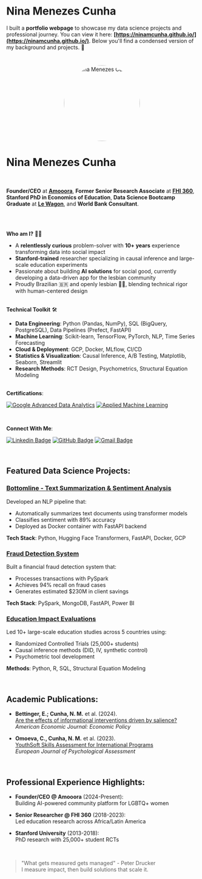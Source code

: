 # **Nina Menezes Cunha**

I built a **portfolio webpage** to showcase my data science projects and professional journey. You can view it here: **[https://ninamcunha.github.io/](https://ninamcunha.github.io/)**. Below you'll find a condensed version of my background and projects. 🌟

#

<p align='center'>
  <img src="images/profile_picture2.jpg" alt="Nina Menezes Cunha" width="200" style="border-radius:50%"/>  
</p>

# Nina Menezes Cunha

<br>

**Founder/CEO** at **[Amooora](https://amooora.com)**, **Former Senior Research Associate** at **[FHI 360](https://www.fhi360.org/)**, **Stanford PhD in Economics of Education**, **Data Science Bootcamp Graduate** at **[Le Wagon](https://www.lewagon.com/data-science-course)**, and **World Bank Consultant**.

<br>
<br>

<strong>Who am I?</strong> 👩‍💻

* A **relentlessly curious** problem-solver with **10+ years** experience transforming data into social impact
* **Stanford-trained** researcher specializing in causal inference and large-scale education experiments
* Passionate about building **AI solutions** for social good, currently developing a data-driven app for the lesbian community
* Proudly Brazilian 🇧🇷 and openly lesbian 🏳️‍🌈, blending technical rigor with human-centered design

<br>
<strong>Technical Toolkit</strong> 🛠️

* **Data Engineering**: Python (Pandas, NumPy), SQL (BigQuery, PostgreSQL), Data Pipelines (Prefect, FastAPI)
* **Machine Learning**: Scikit-learn, TensorFlow, PyTorch, NLP, Time Series Forecasting
* **Cloud & Deployment**: GCP, Docker, MLflow, CI/CD
* **Statistics & Visualization**: Causal Inference, A/B Testing, Matplotlib, Seaborn, Streamlit
* **Research Methods**: RCT Design, Psychometrics, Structural Equation Modeling

<br>
<strong>Certifications</strong>:

[![Google Advanced Data Analytics](https://img.shields.io/badge/Google-Advanced_Data_Analytics-4285F4?style=flat-square&logo=google)](https://www.coursera.org/account/accomplishments/professional-cert/98C47QXOLHBA)
[![Applied Machine Learning](https://img.shields.io/badge/UMich-Applied_ML-00274C?style=flat-square&logo=university-of-michigan)](https://www.coursera.org/account/accomplishments/certificate/D8NC5S5AK5ZQ)

<br>

<strong>Connect With Me</strong>:

[![Linkedin Badge](https://img.shields.io/badge/-LinkedIn-0077B5?style=for-the-badge&logo=Linkedin&logoColor=white)](https://www.linkedin.com/in/nina-menezes-cunha/)
[![GitHub Badge](https://img.shields.io/badge/-GitHub-181717?style=for-the-badge&logo=GitHub&logoColor=white)](https://github.com/ninamcunha)
[![Gmail Badge](https://img.shields.io/badge/-Gmail-D14836?style=for-the-badge&logo=Gmail&logoColor=white)](mailto:ninamcunha@gmail.com)

<br>

## Featured Data Science Projects:

### [Bottomline - Text Summarization & Sentiment Analysis](https://github.com/ds-gustavo-cunha/Bottomline-Project)
Developed an NLP pipeline that:
- Automatically summarizes text documents using transformer models
- Classifies sentiment with 89% accuracy
- Deployed as Docker container with FastAPI backend

**Tech Stack**: Python, Hugging Face Transformers, FastAPI, Docker, GCP

### [Fraud Detection System](https://github.com/ds-gustavo-cunha/Fraud-Detection)
Built a financial fraud detection system that:
- Processes transactions with PySpark
- Achieves 94% recall on fraud cases
- Generates estimated $230M in client savings

**Tech Stack**: PySpark, MongoDB, FastAPI, Power BI

### [Education Impact Evaluations](https://github.com/ninamcunha/education-impact)
Led 10+ large-scale education studies across 5 countries using:
- Randomized Controlled Trials (25,000+ students)
- Causal inference methods (DID, IV, synthetic control)
- Psychometric tool development

**Methods**: Python, R, SQL, Structural Equation Modeling

<br>

## Academic Publications:

- **Bettinger, E.; Cunha, N. M.** et al. (2024).  
  [Are the effects of informational interventions driven by salience?](https://papers.ssrn.com/sol3/papers.cfm?abstract_id=3644124)  
  *American Economic Journal: Economic Policy*

- **Omoeva, C., Cunha, N. M.** et al. (2023).  
  [YouthSoft Skills Assessment for International Programs](https://econtent.hogrefe.com/doi/10.1027/1015-5759/a000770)  
  *European Journal of Psychological Assessment*

<br>

## Professional Experience Highlights:

- **Founder/CEO @ Amooora** (2024-Present):  
  Building AI-powered community platform for LGBTQ+ women

- **Senior Researcher @ FHI 360** (2018-2023):  
  Led education research across Africa/Latin America

- **Stanford University** (2013-2018):  
  PhD research with 25,000+ student RCTs

<br>

> "What gets measured gets managed" - Peter Drucker  
> I measure impact, then build solutions that scale it.
